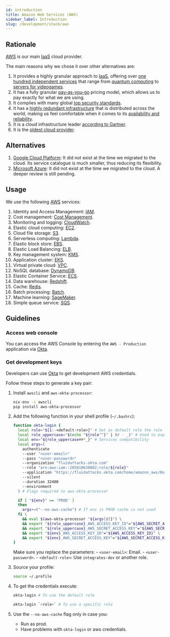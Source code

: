 ```yaml
---
id: introduction
title: Amazon Web Services (AWS)
sidebar_label: Introduction
slug: /development/stack/aws
---
```


## Rationale

[AWS][AWS] is our main
[IaaS](https://en.wikipedia.org/wiki/Infrastructure_as_a_service)
cloud provider.

The main reasons why we chose it
over other alternatives are:

1. It provides a highly granular approach to
    [IaaS](https://en.wikipedia.org/wiki/Infrastructure_as_a_service),
    offering over
    [one hundred independent services][AWS]
    that range from
    [quantum computing](https://aws.amazon.com/braket)
    to
    [servers for videogames](https://aws.amazon.com/gamelift).
1. It has a fully granular
    [pay-as-you-go](https://aws.amazon.com/pricing)
    pricing model,
    which allows us to pay exactly for what
    we are using.
1. It complies with
    many global
    [top security standards](https://aws.amazon.com/compliance/programs/).
1. It has a
    [highly redundant infrastructure](https://aws.amazon.com/about-aws/global-infrastructure/?hp=tile&tile=map)
    that is distributed across the world,
    making us feel comfortable
    when it comes to its
    [availability and reliability](https://status.aws.amazon.com/).
1. It is a cloud infrastructure leader
    [according to Gartner](https://www.c-sharpcorner.com/article/top-10-cloud-service-providers/).
1. It is the
    [oldest cloud provider](https://www.techaheadcorp.com/blog/top-cloud-service-providers/#:~:text=Since%20AWS%20is%20the%20oldest,recently%20launched%20AWS%20Storage%20Gateway.).

## Alternatives

1. [Google Cloud Platform](https://cloud.google.com/gcp):
    It did not exist at the time we migrated to the cloud.
    Its service catalogue is much smaller,
    thus reducing its flexibility.
1. [Microsoft Azure](https://azure.microsoft.com/en-us/):
    It did not exist at the time we migrated to the cloud.
    A deeper review is still pending.

## Usage

We use the following [AWS][AWS] services:

1. Identity and Access Management:
    [IAM](/development/stack/aws/iam/).
1. Cost management:
    [Cost Management](/development/stack/aws/cost-management/).
1. Monitoring and logging:
    [CloudWatch](/development/stack/aws/cloudwatch/).
1. Elastic cloud computing:
    [EC2](/development/stack/aws/ec2/).
1. Cloud file storage:
    [S3](/development/stack/aws/s3/).
1. Serverless computing:
    [Lambda](/development/stack/aws/lambda/).
1. Elastic block store:
    [EBS](/development/stack/aws/ebs/).
1. Elastic Load Balancing:
    [ELB](/development/stack/aws/elb/).
1. Key management system:
    [KMS](/development/stack/aws/kms/).
1. Application cluster:
    [EKS](/development/stack/aws/eks/).
1. Virtual private cloud:
    [VPC](/development/stack/aws/vpc/).
1. NoSQL database:
    [DynamoDB](/development/stack/aws/dynamodb/).
1. Elastic Container Service:
    [ECS](https://aws.amazon.com/ecs/).
1. Data warehouse:
    [Redshift](https://aws.amazon.com/redshift/).
1. Cache:
    [Redis](https://aws.amazon.com/redis/).
1. Batch processing:
    [Batch](https://aws.amazon.com/batch/).
1. Machine learning:
    [SageMaker](https://aws.amazon.com/sagemaker/).
1. Simple queue service:
    [SQS](https://aws.amazon.com/sqs/).

## Guidelines

### Access web console

You can access the AWS Console
by entering the `AWS - Production`
application via [Okta](/development/stack/okta).

### Get development keys

Developers can use
[Okta](/development/stack/okta)
to get development AWS credentials.

Follow these steps
to generate a key pair:

1. Install `awscli` and `aws-okta-processor`:

    ```bash
    nix-env -i awscli
    pip install aws-okta-processor
    ```

1. Add the following function
    in your shell profile (`~/.bashrc`):

    ```bash
    function okta-login {
      local role="${1:-<default-role>}" # Set as default role the role that you uses most
      local role_uppercase="$(echo "${role^^}" | tr - _)" # Used to export the "PRODUC_ENV_*" vars
      local env="${role_uppercase##*_}" # Services compatibility
      local args=(
        authenticate
        --user "<user-email>"
        --pass "<user-password>"
        --organization "fluidattacks.okta.com"
        --role "arn:aws:iam::205810638802:role/${role}"
        --application "https://fluidattacks.okta.com/home/amazon_aws/0oa9ahz3rfx1SpStS357/272"
        --silent
        --duration 32400
        --environment
      ) # Flags required to aws-okta-processor

      if [ "${env}" == 'PROD' ]
      then
        args+=("--no-aws-cache") # If env is PROD cache is not used
      fi \
        && eval $(aws-okta-processor "${args[@]}") \
        && export "${role_uppercase}_AWS_ACCESS_KEY_ID"="${AWS_SECRET_ACCESS_KEY}" \
        && export "${role_uppercase}_AWS_SECRET_ACCESS_KEY"="${AWS_SECRET_ACCESS_KEY}" \
        && export "${env}_AWS_ACCESS_KEY_ID"="${AWS_ACCESS_KEY_ID}" \
        && export "${env}_AWS_SECRET_ACCESS_KEY"="${AWS_SECRET_ACCESS_KEY}"
    }
    ```

    Make sure you replace the parameters:
        - `<user-email>`: Email.
        - `<user-password>`.
        - `<default-role>`: Use `integrates-dev` or another role.

1. Source your profile:

    ```bash
    source ~/.profile
    ```

1. To get the credentials execute:

    ```bash
    okta-login # To use the default role
    ```

    ```bash
    okta-login `<role>` # To use a specific role
    ```

1. Use the `--no-aws-cache` flag only in case you:
    - Run as prod.
    - Have problems with `okta-login` or aws credentials.

[AWS]: https://aws.amazon.com/
